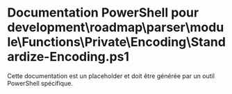 # Documentation PowerShell pour development\roadmap\parser\module\Functions\Private\Encoding\Standardize-Encoding.ps1

Cette documentation est un placeholder et doit être générée par un outil PowerShell spécifique.
